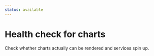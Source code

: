 ```yaml
---
status: available
---
```


# Health check for charts

Check whether charts actually can be rendered and services spin up.